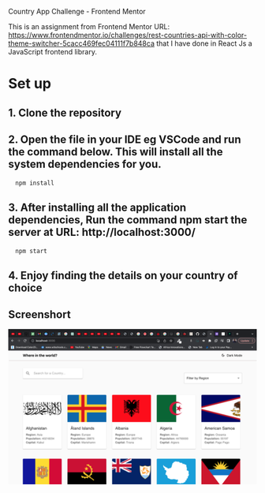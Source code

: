 Country App Challenge - Frontend Mentor

This is an assignment from Frontend Mentor URL: https://www.frontendmentor.io/challenges/rest-countries-api-with-color-theme-switcher-5cacc469fec04111f7b848ca
that I have done in React Js a JavaScript frontend library.

# Set up 

## 1. Clone the repository

## 2. Open the file in your IDE eg VSCode and run the command below. This will install all the system dependencies for you.

      npm install

## 3. After installing all the application dependencies, Run the command npm start the server at URL: http://localhost:3000/

      npm start

## 4. Enjoy finding the details on your country of choice

## Screenshort

![Screen Shot](./public/countryappscreen.png)

